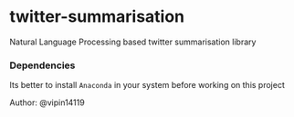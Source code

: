 # twitter-summarisation

Natural Language Processing based twitter summarisation library

### Dependencies
Its better to install `Anaconda` in your system before working on this project

Author: @vipin14119

